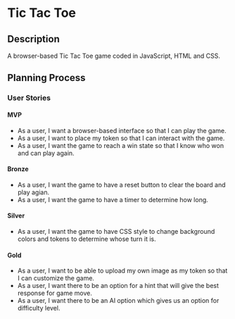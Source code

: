 # Tic Tac Toe

## Description

A browser-based Tic Tac Toe game coded in JavaScript, HTML and CSS.

## Planning Process

### User Stories

#### MVP

- As a user, I want a browser-based interface so that I can play the game.
- As a user, I want to place my token so that I can interact with the game.
- As a user, I want the game to reach a win state so that I know who won and can play again.


#### Bronze

- As a user, I want the game to have a reset button to clear the board and play agian.
- As a user, I want the game to have a timer to determine how long. 

#### Silver

- As a user, I want the game to have CSS style to change background colors and tokens to determine whose turn it is.

#### Gold

- As a user, I want to be able to upload my own image as my token so that I can customize the game.
- As a user, I want there to be an option for a hint that will give the best response for game move.
- As a user, I want there to be an AI option which gives us an option for difficulty level.
